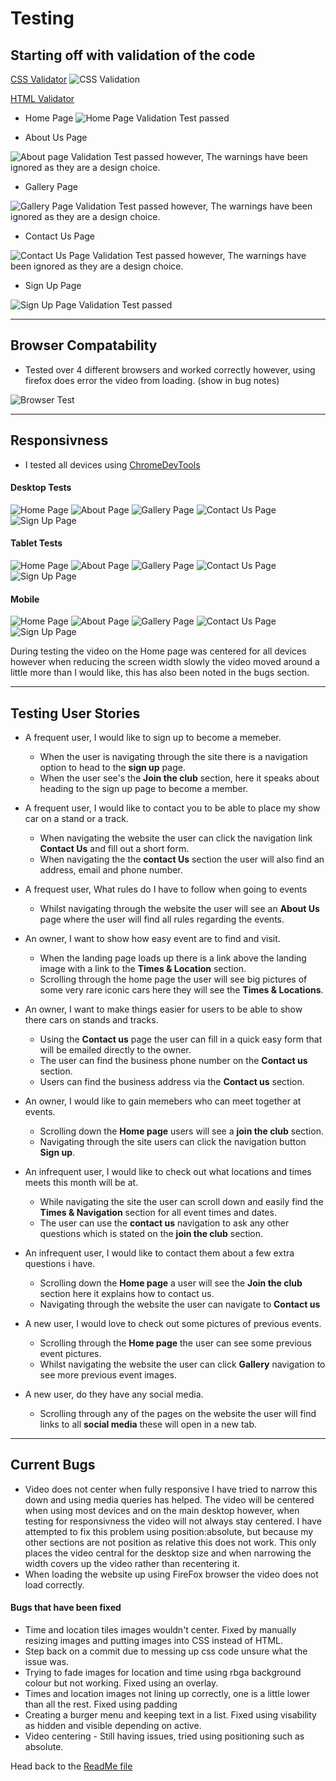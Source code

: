 # Testing

## Starting off with validation of the code

[CSS Validator](https://jigsaw.w3.org/css-validator/)
![CSS Validation](readme-files/images//cssvalidator.png)

[HTML Validator](https://validator.w3.org/)

- Home Page
![Home Page Validation](readme-files/images//homepagevalidator.png) 
Test passed 

- About Us Page

![About page Validation](readme-files/images//aboutusvalidator.png)
Test passed however, The warnings have been ignored as they are a design choice.

- Gallery Page

![Gallery Page Validation](readme-files/images//galleryvalidator.png)
Test passed however, The warnings have been ignored as they are a design choice.

- Contact Us Page

![Contact Us Page Validation](readme-files/images//contactusvalidator.png)
Test passed however, The warnings have been ignored as they are a design choice.

- Sign Up Page

![Sign Up Page Validation](readme-files/images//signupvalidator.png)
Test passed

---

## Browser Compatability

- Tested over 4 different browsers and worked correctly however, using firefox does error the video from loading. (show in bug notes)

![Browser Test](readme-files/images//browser.png)

---

## Responsivness

- I tested all devices using [ChromeDevTools](https://developer.chrome.com/docs/devtools/)

#### Desktop Tests

![Home Page](readme-files/images//desktophome.png)
![About Page](readme-files/images//desktopabout.png)
![Gallery Page](readme-files/images//desktopgallery.png)
![Contact Us Page](readme-files/images//desktopcontact.png)
![Sign Up Page](readme-files/images//desktopsignup.png)

#### Tablet Tests

![Home Page](readme-files/images//tablethome.png)
![About Page](readme-files/images//tabletabout.png)
![Gallery Page](readme-files/images//tabletgallery.png)
![Contact Us Page](readme-files/images//tabletcontact.png)
![Sign Up Page](readme-files/images//tabletsignup.png)

#### Mobile 

![Home Page](readme-files/images//mobilehome.png)
![About Page](readme-files/images//mobileabout.png)
![Gallery Page](readme-files/images//mobilegallery.png)
![Contact Us Page](readme-files/images//mobilecontact.png)
![Sign Up Page](readme-files/images//mobilesignup.png)

During testing the video on the Home page was centered for all devices however when reducing the screen width slowly the video moved around 
a little more than I would like, this has also been noted in the bugs section.

---

## Testing User Stories

- A frequent user, I would like to sign up to become a memeber.
    * When the user is navigating through the site there is a navigation option to head to the **sign up** page.
    * When the user see's the **Join the club** section, here it speaks about heading to the sign up page to become a member.

- A frequent user, I would like to contact you to be able to place my show car on a stand or a track.
    * When navigating the website the user can click the navigation link **Contact Us** and fill out a short form.
    * When navigating the the **contact Us** section the user will also find an address, email and phone number.

- A frequest user, What rules do I have to follow when going to events
    * Whilst navigating through the website the user will see an **About Us** page where the user will find all rules regarding the events.

- An owner, I want to show how easy event are to find and visit.
    * When the landing page loads up there is a link above the landing image with a link to the **Times & Location** section. 
    * Scrolling through the home page the user will see big pictures of some very rare iconic cars here they will see the **Times & Locations**.

- An owner, I want to make things easier for users to be able to show there cars on stands and tracks.
    * Using the **Contact us** page the user can fill in a quick easy form that will be emailed directly to the owner.
    * The user can find the business phone number on the **Contact us** section.
    * Users can find the business address via the **Contact us** section.

- An owner, I would like to gain memebers who can meet together at events.
    * Scrolling down the **Home page** users will see a **join the club** section.
    * Navigating through the site users can click the navigation button **Sign up**.

- An infrequent user, I would like to check out what locations and times meets this month will be at.
    * While navigating the site the user can scroll down and easily find the **Times & Navigation** section for all event times and dates.
    * The user can use the **contact us** navigation to ask any other questions which is stated on the **join the club** section.

- An infrequent user, I would like to contact them about a few extra questions i have. 
    * Scrolling down the **Home page** a user will see the **Join the club** section here it explains how to contact us.
    * Navigating through the website the user can navigate to **Contact us**

- A new user, I would love to check out some pictures of previous events.
    * Scrolling through the **Home page** the user can see some previous event pictures.
    * Whilst navigating the website the user can click **Gallery** navigation to see more previous event images.

- A new user, do they have any social media.
    * Scrolling through any of the pages on the website the user will find links to all **social media** these will open in a new tab.

---

## Current Bugs
- Video does not center when fully responsive I have tried to narrow this down and using media queries has helped. The video 
will be centered when using most devices and on the main desktop however, when testing for responsivness the video will not
always stay centered. I have attempted to fix this problem using position:absolute, but because my other sections are not position 
as relative this does not work. This only places the video central for the desktop size and when narrowing the width covers up the video 
rather than recentering it. 
- When loading the website up using FireFox browser the video does not load correctly. 


#### Bugs that have been fixed
- Time and location tiles images wouldn't center. Fixed by manually resizing images and putting images into CSS instead of HTML.
- Step back on a commit due to messing up css code unsure what the issue was.
- Trying to fade images for location and time using rbga background colour but not working. Fixed using an overlay.
- Times and location images not lining up correctly, one is a little lower than all the rest. Fixed using padding
- Creating a burger menu and keeping text in a list. Fixed using visability as hidden and visible depending on active.
- Video centering - Still having issues, tried using positioning such as absolute.

Head back to the [ReadMe file](README.md)